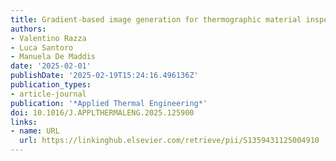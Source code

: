 ```yaml
---
title: Gradient-based image generation for thermographic material inspection
authors:
- Valentino Razza
- Luca Santoro
- Manuela De Maddis
date: '2025-02-01'
publishDate: '2025-02-19T15:24:16.496136Z'
publication_types:
- article-journal
publication: '*Applied Thermal Engineering*'
doi: 10.1016/J.APPLTHERMALENG.2025.125900
links:
- name: URL
  url: https://linkinghub.elsevier.com/retrieve/pii/S1359431125004910
---
```


